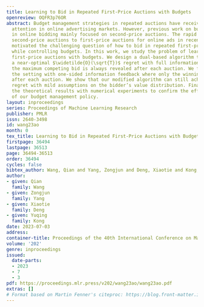 ```yaml
---
title: Learning to Bid in Repeated First-Price Auctions with Budgets
openreview: OQFR3p76OR
abstract: Budget management strategies in repeated auctions have received growing
  attention in online advertising markets. However, previous work on budget management
  in online bidding mainly focused on second-price auctions. The rapid shift from
  second-price auctions to first-price auctions for online ads in recent years has
  motivated the challenging question of how to bid in repeated first-price auctions
  while controlling budgets. In this work, we study the problem of learning in repeated
  first-price auctions with budgets. We design a dual-based algorithm that can achieve
  a near-optimal $\widetilde{O}(\sqrt{T})$ regret with full information feedback where
  the maximum competing bid is always revealed after each auction. We further consider
  the setting with one-sided information feedback where only the winning bid is revealed
  after each auction. We show that our modified algorithm can still achieve an $\widetilde{O}(\sqrt{T})$
  regret with mild assumptions on the bidder’s value distribution. Finally, we complement
  the theoretical results with numerical experiments to confirm the effectiveness
  of our budget management policy.
layout: inproceedings
series: Proceedings of Machine Learning Research
publisher: PMLR
issn: 2640-3498
id: wang23ao
month: 0
tex_title: Learning to Bid in Repeated First-Price Auctions with Budgets
firstpage: 36494
lastpage: 36513
page: 36494-36513
order: 36494
cycles: false
bibtex_author: Wang, Qian and Yang, Zongjun and Deng, Xiaotie and Kong, Yuqing
author:
- given: Qian
  family: Wang
- given: Zongjun
  family: Yang
- given: Xiaotie
  family: Deng
- given: Yuqing
  family: Kong
date: 2023-07-03
address: 
container-title: Proceedings of the 40th International Conference on Machine Learning
volume: '202'
genre: inproceedings
issued:
  date-parts:
  - 2023
  - 7
  - 3
pdf: https://proceedings.mlr.press/v202/wang23ao/wang23ao.pdf
extras: []
# Format based on Martin Fenner's citeproc: https://blog.front-matter.io/posts/citeproc-yaml-for-bibliographies/
---
```

